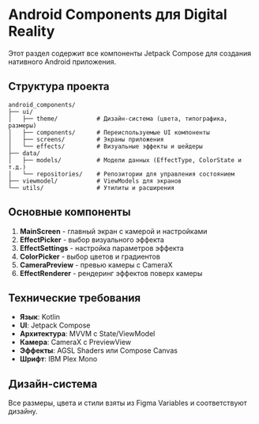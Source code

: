 # Android Components для Digital Reality

Этот раздел содержит все компоненты Jetpack Compose для создания нативного Android приложения.

## Структура проекта

```
android_components/
├── ui/
│   ├── theme/           # Дизайн-система (цвета, типографика, размеры)
│   ├── components/      # Переиспользуемые UI компоненты
│   ├── screens/         # Экраны приложения
│   └── effects/         # Визуальные эффекты и шейдеры
├── data/
│   ├── models/          # Модели данных (EffectType, ColorState и т.д.)
│   └── repositories/    # Репозитории для управления состоянием
├── viewmodel/           # ViewModels для экранов
└── utils/               # Утилиты и расширения
```

## Основные компоненты

1. **MainScreen** - главный экран с камерой и настройками
2. **EffectPicker** - выбор визуального эффекта  
3. **EffectSettings** - настройка параметров эффекта
4. **ColorPicker** - выбор цветов и градиентов
5. **CameraPreview** - превью камеры с CameraX
6. **EffectRenderer** - рендеринг эффектов поверх камеры

## Технические требования

- **Язык**: Kotlin
- **UI**: Jetpack Compose
- **Архитектура**: MVVM с State/ViewModel
- **Камера**: CameraX с PreviewView
- **Эффекты**: AGSL Shaders или Compose Canvas
- **Шрифт**: IBM Plex Mono

## Дизайн-система

Все размеры, цвета и стили взяты из Figma Variables и соответствуют дизайну.
